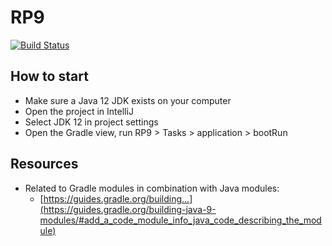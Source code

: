 # RP9

[![Build Status](https://travis-ci.org/SoftwareSandbox/RP9.svg?branch=master)](https://travis-ci.org/SoftwareSandbox/RP9)

## How to start
- Make sure a Java 12 JDK exists on your computer
- Open the project in IntelliJ
- Select JDK 12 in project settings
- Open the Gradle view, run RP9 > Tasks > application > bootRun


## Resources
- Related to Gradle modules in combination with Java modules:
    - [https://guides.gradle.org/building...](https://guides.gradle.org/building-java-9-modules/#add_a_code_module_info_java_code_describing_the_module)
    
